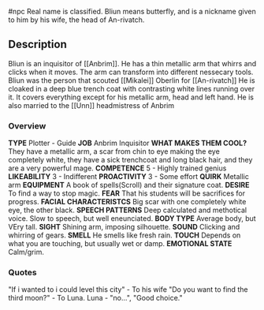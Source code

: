 #npc
Real name is classified. Bliun means butterfly, and is a nickname given to him by his wife, the head of An-rivatch.
## Description
Bliun is an inquisitor of [[Anbrim]]. He has a thin metallic arm that whirrs and clicks when it moves. The arm can transform into different nessecary tools. 
Bliun was the person that scouted [[Mikalei]] Oberlin for [[An-rivatch]]
He is cloaked in a deep blue trench coat with contrasting white lines running over it. It covers everything except for his metallic arm, head and left hand.
He is also married to the [[Unn]] headmistress of Anbrim

### Overview
**TYPE**
Plotter - Guide
**JOB**
Anbrim Inquisitor
**WHAT MAKES THEM COOL?**
They have a metallic arm, a scar from chin to eye making the eye completely white, they have a sick trenchcoat and long black hair, and they are a very powerful mage.
**COMPETENCE**
5 - Highly trained genius
**LIKEABILITY**
3 - Indifferent
**PROACTIVITY**
3 - Some effort
**QUIRK**
Metallic arm
**EQUIPMENT**
A book of spells(Scroll) and their signature coat.
**DESIRE**
To find a way to stop magic.
**FEAR**
That his students will be sacrifices for progress.
**FACIAL CHARACTERISTCS**
Big scar with one completely white eye, the other black.
**SPEECH PATTERNS**
Deep calculated and methotical voice. Slow to speech, but well eneunciated.
**BODY TYPE**
Average body, but VEry tall.
**SIGHT**
Shining arm, imposing silhouette.
**SOUND**
Clicking and whirring of gears.
**SMELL**
He smells like fresh rain.
**TOUCH**
Depends on what you are touching, but usually wet or damp.
**EMOTIONAL STATE**
Calm/grim.

### Quotes
"If i wanted to i could level this city" - To his wife
"Do you want to find the third moon?" - To Luna. Luna - "no...", "Good choice."